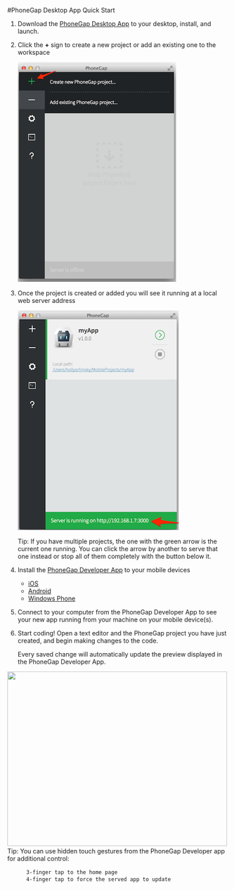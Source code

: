 <link href="css/styles.css" rel="stylesheet">
<link href="css/bootstrap.css" rel="stylesheet">

#PhoneGap Desktop App Quick Start

1. Download the [PhoneGap Desktop App](https://github.com/phonegap/phonegap-app-desktop/releases) to your desktop, install, and launch.

2. Click the **+** sign to create a new project or add an existing one to the workspace

	![](images/desktop-app-plus-sm.png)

3. Once the project is created or added you will see it running at a local web server address

	![](images/desktop-app-url-sm.png)

	<div class="callout callout-tip"><span class="label label-success">Tip:</span> If you have multiple projects, the one with the green arrow is the current one running. You can click the arrow by another to serve that one instead or stop all of them completely with the button below it. </div>

3. Install the [PhoneGap Developer App](http://app.phonegap.com) to your mobile devices

	- [iOS](https://itunes.apple.com/app/id843536693)
	- [Android](https://play.google.com/store/apps/details?id=com.adobe.phonegap.app)
	- [Windows Phone](http://www.windowsphone.com/s?appid=5c6a2d1e-4fad-4bf8-aaf7-71380cc84fe3)

4. Connect to your computer from the PhoneGap Developer App to see your new app running from your machine on your mobile device(s).

5. Start coding! Open a text editor and the PhoneGap project you have just created, and begin making changes to the code.

	Every saved change will automatically update the preview displayed in the PhoneGap Developer App.

<img src='images/phonegap-app-developer-workflow-v2.gif' width="500" height="397"/>

   <div class="callout callout-tip"><span class="label label-success">Tip:</span> You can use hidden touch gestures from the PhoneGap Developer app for additional control:
     
          3-finger tap to the home page
          4-finger tap to force the served app to update
</div>
     
   
	 

